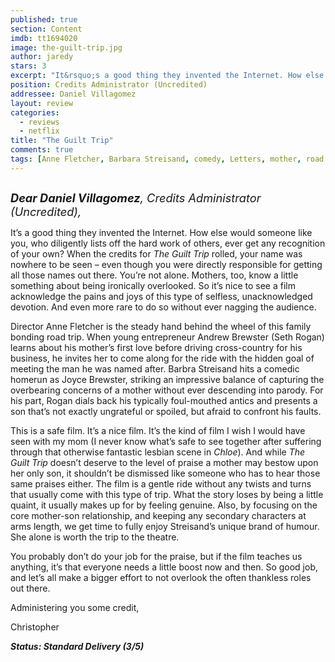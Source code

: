 ```yaml
---
published: true
section: Content
imdb: tt1694020
image: the-guilt-trip.jpg
author: jaredy
stars: 3
excerpt: "It&rsquo;s a good thing they invented the Internet. How else would someone like you, who diligently lists off the hard work of others, ever get any recognition of your own? When the credits for <em>The Guilt Trip</em> rolled, your name was nowhere to be seen &ndash; even though you were directly responsible for getting all those names out there."
position: Credits Administrator (Uncredited)
addressee: Daniel Villagomez
layout: review
categories: 
  - reviews
  - netflix
title: "The Guilt Trip"
comments: true
tags: [Anne Fletcher, Barbara Streisand, comedy, Letters, mother, road trip, Seth Rogan, son, The Guilt Trip]
---
```

<div><p><span class="full-image-block ssNonEditable"><span><a href="/content/2012/12/20/the-guilt-trip.html"><img src="http://static.squarespace.com/static/5005f6bcc4aa41161b33e89e/5329cf1fe4b07c068ebf74de/5329cf1fe4b07c068ebf7770/1356021599917/The%20Guilt%20Trip.jpg" alt="" /></a></span></span></p><p><em><span style="font-size:130%;"><strong>Dear Daniel Villagomez</strong>, Credits Administrator (Uncredited),</span></em></p><p>It&rsquo;s a good thing they invented the Internet. How else would someone like you, who diligently lists off the hard work of others, ever get any recognition of your own? When the credits for <em>The Guilt Trip</em> rolled, your name was nowhere to be seen &ndash; even though you were directly responsible for getting all those names out there. You&rsquo;re not alone. Mothers, too, know a little something about being ironically overlooked. So it&rsquo;s nice to see a film acknowledge the pains and joys of this type of selfless, unacknowledged devotion. And even more rare to do so without ever nagging the audience.</p><p>Director Anne Fletcher is the steady hand behind the wheel of this family bonding road trip. When young entrepreneur Andrew Brewster (Seth Rogan) learns about his mother&rsquo;s first love before driving cross-country for his business, he invites her to come along for the ride with the hidden goal of meeting the man he was named after. Barbra Streisand hits a comedic homerun as Joyce Brewster, striking an impressive balance of capturing the overbearing concerns of a mother without ever descending into parody. For his part, Rogan dials back his typically foul-mouthed antics and presents a son that&rsquo;s not exactly ungrateful or spoiled, but afraid to confront his faults.</p><p>This is a safe film. It&rsquo;s a nice film. It&rsquo;s the kind of film I wish I would have seen with my mom (I never know what&rsquo;s safe to see together after suffering through that otherwise fantastic lesbian scene in <em>Chloe</em>). And while <em>The Guilt Trip</em> doesn&rsquo;t deserve to the level of praise a mother may bestow upon her only son, it shouldn&rsquo;t be dismissed like someone who has to hear those same praises either. The film is a gentle ride without any twists and turns that usually come with this type of trip. What the story loses by being a little quaint, it usually makes up for by feeling genuine. Also, by focusing on the core mother-son relationship, and keeping any secondary characters at arms length, we get time to fully enjoy Streisand&rsquo;s unique brand of humour. She alone is worth the trip to the theatre.</p><p>You probably don&rsquo;t do your job for the praise, but if the film teaches us anything, it&rsquo;s that everyone needs a little boost now and then. So good job, and let&rsquo;s all make a bigger effort to not overlook the often thankless roles out there.</p><p>Administering you some credit,</p><p>Christopher</p><p><strong><em>Status: Standard Delivery (3/5)</em></strong></p></div>
